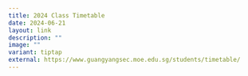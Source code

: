 ```yaml
---
title: 2024 Class Timetable
date: 2024-06-21
layout: link
description: ""
image: ""
variant: tiptap
external: https://www.guangyangsec.moe.edu.sg/students/timetable/
---
```


